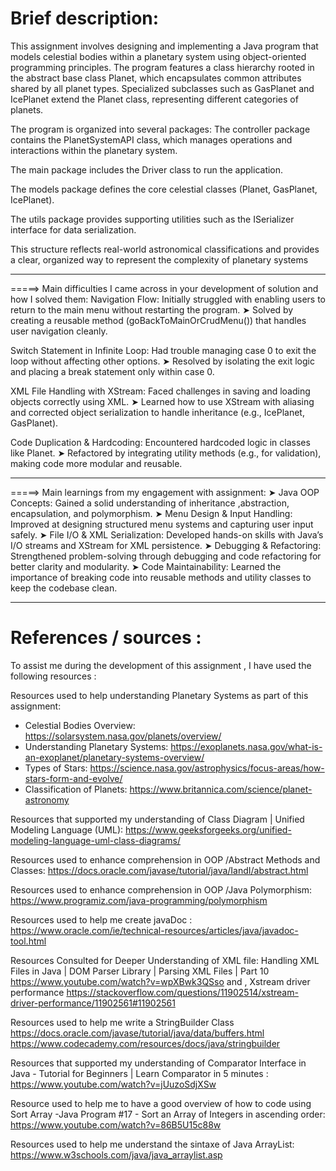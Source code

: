 Brief description:
=================
This assignment involves designing and implementing a Java program that models celestial bodies within a planetary
system using object-oriented programming principles. The program features a class hierarchy rooted in the abstract base
class Planet, which encapsulates common attributes shared by all planet types. Specialized subclasses such as GasPlanet
and IcePlanet extend the Planet class, representing different categories of planets.

The program is organized into several packages:
The controller package contains the PlanetSystemAPI class, which manages operations and interactions within the
planetary system.

The main package includes the Driver class to run the application.

The models package defines the core celestial classes (Planet, GasPlanet, IcePlanet).

The utils package provides supporting utilities such as the ISerializer interface for data serialization.

This structure reflects real-world astronomical classifications and provides a clear, organized way to represent the
complexity of planetary systems

---------


=====> Main difficulties I came across in your development of solution and how I solved them:
Navigation Flow: Initially struggled with enabling users to return to the main menu without restarting the program.
➤ Solved by creating a reusable method (goBackToMainOrCrudMenu()) that handles user navigation cleanly.

Switch Statement in Infinite Loop: Had trouble managing case 0 to exit the loop without affecting other options.
➤ Resolved by isolating the exit logic and placing a break statement only within case 0.

XML File Handling with XStream: Faced challenges in saving and loading objects correctly using XML.
➤ Learned how to use XStream with aliasing and corrected object serialization to handle inheritance
(e.g., IcePlanet, GasPlanet).

Code Duplication & Hardcoding: Encountered hardcoded logic in classes like Planet.
➤ Refactored by integrating utility methods (e.g., for validation), making code more modular and reusable.

---------

=====> Main learnings from my engagement with assignment:
➤ Java OOP Concepts: Gained a solid understanding of inheritance ,abstraction, encapsulation, and polymorphism.
➤ Menu Design & Input Handling: Improved at designing structured menu systems and capturing user input safely.
➤ File I/O & XML Serialization: Developed hands-on skills with Java’s I/O streams and XStream for XML persistence.
➤ Debugging & Refactoring: Strengthened problem-solving through debugging and code refactoring for better clarity
and modularity.
➤ Code Maintainability: Learned the importance of breaking code into reusable methods and utility classes to keep the
codebase clean.


-----------------------------------

References / sources :
====================
To assist me during the development of this assignment , I have used the following resources :

Resources used to help understanding Planetary Systems as part of this assignment:
- Celestial Bodies Overview: https://solarsystem.nasa.gov/planets/overview/
- Understanding Planetary Systems: https://exoplanets.nasa.gov/what-is-an-exoplanet/planetary-systems-overview/
- Types of Stars: https://science.nasa.gov/astrophysics/focus-areas/how-stars-form-and-evolve/
- Classification of Planets: https://www.britannica.com/science/planet-astronomy


Resources that supported my understanding of Class Diagram | Unified Modeling Language (UML):
https://www.geeksforgeeks.org/unified-modeling-language-uml-class-diagrams/


Resources used to enhance comprehension in OOP /Abstract Methods and Classes:
https://docs.oracle.com/javase/tutorial/java/IandI/abstract.html

Resources used to enhance comprehension in OOP /Java Polymorphism:
https://www.programiz.com/java-programming/polymorphism


Resources used to help me create javaDoc :
https://www.oracle.com/ie/technical-resources/articles/java/javadoc-tool.html

Resources Consulted for Deeper Understanding of XML file:
Handling XML Files in Java | DOM Parser Library | Parsing XML Files | Part 10
https://www.youtube.com/watch?v=wpXBwk3QSso
and ,
Xstream driver performance
https://stackoverflow.com/questions/11902514/xstream-driver-performance/11902561#11902561

Resources used to help me write a StringBuilder Class
https://docs.oracle.com/javase/tutorial/java/data/buffers.html
https://www.codecademy.com/resources/docs/java/stringbuilder

Resources that supported my understanding of Comparator Interface in Java - Tutorial for Beginners | Learn Comparator
in 5 minutes : https://www.youtube.com/watch?v=jUuzoSdjXSw

Resource used to help me to have a good overview of how to code using Sort Array -Java Program #17 - Sort an Array of
Integers in ascending order: https://www.youtube.com/watch?v=86B5U15c88w

Resources used to help me understand the sintaxe of Java ArrayList:
https://www.w3schools.com/java/java_arraylist.asp
